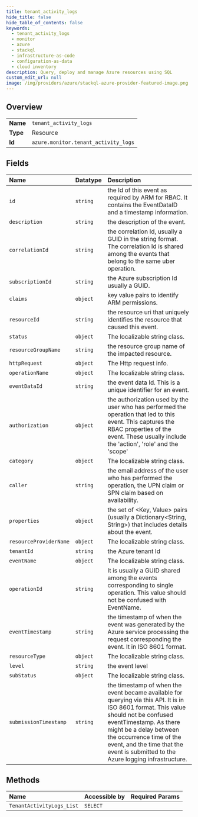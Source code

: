 ```yaml
---
title: tenant_activity_logs
hide_title: false
hide_table_of_contents: false
keywords:
  - tenant_activity_logs
  - monitor
  - azure    
  - stackql
  - infrastructure-as-code
  - configuration-as-data
  - cloud inventory
description: Query, deploy and manage Azure resources using SQL
custom_edit_url: null
image: /img/providers/azure/stackql-azure-provider-featured-image.png
---
```

  
    

## Overview
<table><tbody>
<tr><td><b>Name</b></td><td><code>tenant_activity_logs</code></td></tr>
<tr><td><b>Type</b></td><td>Resource</td></tr>
<tr><td><b>Id</b></td><td><code>azure.monitor.tenant_activity_logs</code></td></tr>
</tbody></table>

## Fields
| Name | Datatype | Description |
|:-----|:---------|:------------|
| `id` | `string` | the Id of this event as required by ARM for RBAC. It contains the EventDataID and a timestamp information. |
| `description` | `string` | the description of the event. |
| `correlationId` | `string` | the correlation Id, usually a GUID in the string format. The correlation Id is shared among the events that belong to the same uber operation. |
| `subscriptionId` | `string` | the Azure subscription Id usually a GUID. |
| `claims` | `object` | key value pairs to identify ARM permissions. |
| `resourceId` | `string` | the resource uri that uniquely identifies the resource that caused this event. |
| `status` | `object` | The localizable string class. |
| `resourceGroupName` | `string` | the resource group name of the impacted resource. |
| `httpRequest` | `object` | The Http request info. |
| `operationName` | `object` | The localizable string class. |
| `eventDataId` | `string` | the event data Id. This is a unique identifier for an event. |
| `authorization` | `object` | the authorization used by the user who has performed the operation that led to this event. This captures the RBAC properties of the event. These usually include the 'action', 'role' and the 'scope' |
| `category` | `object` | The localizable string class. |
| `caller` | `string` | the email address of the user who has performed the operation, the UPN claim or SPN claim based on availability. |
| `properties` | `object` | the set of &lt;Key, Value&gt; pairs (usually a Dictionary&lt;String, String&gt;) that includes details about the event. |
| `resourceProviderName` | `object` | The localizable string class. |
| `tenantId` | `string` | the Azure tenant Id |
| `eventName` | `object` | The localizable string class. |
| `operationId` | `string` | It is usually a GUID shared among the events corresponding to single operation. This value should not be confused with EventName. |
| `eventTimestamp` | `string` | the timestamp of when the event was generated by the Azure service processing the request corresponding the event. It in ISO 8601 format. |
| `resourceType` | `object` | The localizable string class. |
| `level` | `string` | the event level |
| `subStatus` | `object` | The localizable string class. |
| `submissionTimestamp` | `string` | the timestamp of when the event became available for querying via this API. It is in ISO 8601 format. This value should not be confused eventTimestamp. As there might be a delay between the occurrence time of the event, and the time that the event is submitted to the Azure logging infrastructure. |
## Methods
| Name | Accessible by | Required Params |
|:-----|:--------------|:----------------|
| `TenantActivityLogs_List` | `SELECT` |  |
